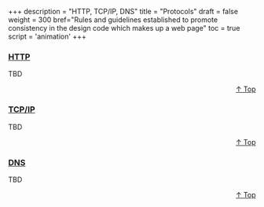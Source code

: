 +++
description = "HTTP, TCP/IP, DNS"
title = "Protocols"
draft = false
weight = 300
bref="Rules and guidelines established to promote consistency in the design code which makes up a web page"
toc = true
script = 'animation'
+++

<h3 class="section-head" id="h-Section1"><a href="#h-Section1">HTTP</a></h3>
  <p>TBD</p>
<div style="text-align:right"> <a href="#top">&#8593; Top</a></div>

<h3 class="section-head" id="h-Section2"><a href="#h-Section2">TCP/IP</a></h3>
  <p>TBD</p>
  <div style="text-align:right"> <a href="#top">&#8593; Top</a></div>

<h3 class="section-head" id="h-Section3"><a href="#h-Section3">DNS</a></h3>
  <p>TBD</p>
  <div style="text-align:right"> <a href="#top">&#8593; Top</a></div>

